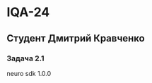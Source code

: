 # IQA-24
## Студент Дмитрий Кравченко
### Задача 2.1

<dependency>
  <groupId>neuro</groupId>
  <artifactId>sdk</artifactId>
  <version>1.0.0</version>
</dependency>


